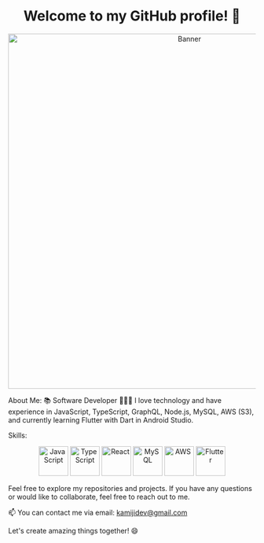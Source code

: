 <h1 align="center">Welcome to my GitHub profile! 👋</h1>
<p align="center">
  <img src="https://cdn.discordapp.com/attachments/917183221375049728/945738819527909386/background.png" alt="Banner" width="722">
</p>
About Me:
📚 Software Developer
👩🏻‍💻 I love technology and have experience in JavaScript, TypeScript, GraphQL, Node.js, MySQL, AWS (S3), and currently learning Flutter with Dart in Android Studio.

Skills:
<p align="center">
  <img src="https://cdn.iconscout.com/icon/free/png-256/javascript-2752148-2284965.png" alt="JavaScript" width="60px">
  <img src="https://cdn.iconscout.com/icon/free/png-256/typescript-1174965.png" alt="TypeScript" width="60px">
  <img src="https://cdn.iconscout.com/icon/free/png-256/react-1-282599.png" alt="React" width="60px">
  <img src="https://cdn.iconscout.com/icon/free/png-256/mysql-19-1174939.png" alt="MySQL" width="60px">
  <img src="https://cdn.iconscout.com/icon/free/png-256/amazon-web-services-2-1174997.png" alt="AWS" width="60px">
  <img src="https://cdn.iconscout.com/icon/free/png-256/flutter-2038877-1720090.png" alt="Flutter" width="60px">
</p>

Feel free to explore my repositories and projects. If you have any questions or would like to collaborate, feel free to reach out to me.

📫 You can contact me via email: kamijidev@gmail.com

Let's create amazing things together! 😄
